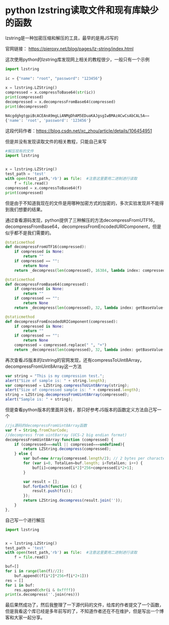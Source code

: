 # python lzstring读取文件和现有库缺少的函数

lzstring是一种加密压缩和解压的工具，最早的是用JS写的

官网链接： https://pieroxy.net/blog/pages/lz-string/index.html

这次使用python的lzstring库发现网上相关的教程很少，一般只有一个示例

```python
import lzstring
 
ic = {"name": "root", "password": "123456"}
 
x = lzstring.LZString()
compressed = x.compressToBase64(str(ic))
print(compressed)
decompressed = x.decompressFromBase64(compressed)
print(decompressed)
```

```python
N4cgdghgtgpiBcACEAnA9mgLiANMgDhAM5EDuaKAJgsgIwBMAzACwCsAbCAL5A==
{'name': 'root', 'password': '123456'}
```

这段代码作者：https://blog.csdn.net/xc_zhou/article/details/106454951

但是并没有发现读取文件的相关教程，只能自己来写

```python
#解压现有的文件
import lzstring


x = lzstring.LZString()
test_path = 'test'
with open(test_path,'rb') as file:  #注意这里要用二进制进行读取
    f = file.read()
compressed = x.compressToBase64(f)
print(compressed)
```

但是由于不知道我现在的文件是用哪种加密方式的加密的，多次实验发现并不能得到我们想要的结果。

通过查看源码发现，python提供了三种解压的方法decompressFromUTF16，decompressFromBase64，decompressFromEncodedURIComponent，但是似乎都不是我们需要的。

```python
@staticmethod
def decompressFromUTF16(compressed):
    if compressed is None:
        return ""
    if compressed == "":
        return None
    return _decompress(len(compressed), 16384, lambda index: compressed[index] - 32)

@staticmethod
def decompressFromBase64(compressed):
    if compressed is None:
        return ""
    if compressed == "":
        return None
    return _decompress(len(compressed), 32, lambda index: getBaseValue(keyStrBase64, compressed[index]))

@staticmethod
def decompressFromEncodedURIComponent(compressed):
    if compressed is None:
        return ""
    if compressed == "":
        return None
    compressed = compressed.replace(" ", "+")
    return _decompress(len(compressed), 32, lambda index: getBaseValue(keyStrUriSafe, compressed[index]))

```

再次查看JS版本的lzstring的官网发现，还有compressToUint8Array，decompressFromUint8Array这一方法

```javascript
var string = "This is my compression test.";
alert("Size of sample is: " + string.length);
var compressed = LZString.compressToUint8Array(string);
alert("Size of compressed sample is: " + compressed.length);
string = LZString.decompressFromUint8Array(compressed);
alert("Sample is: " + string);
```

但是查看python版本的里面并没有，那只好参考JS版本的函数定义方法自己写一个

```javascript
//js源码的decompressFromUint8Array函数
var f = String.fromCharCode;
//decompress from uint8array (UCS-2 big endian format)
decompressFromUint8Array:function (compressed) {
    if (compressed===null || compressed===undefined){
        return LZString.decompress(compressed);
    } else {
        var buf=new Array(compressed.length/2); // 2 bytes per character
        for (var i=0, TotalLen=buf.length; i<TotalLen; i++) {
            buf[i]=compressed[i*2]*256+compressed[i*2+1];
        }

        var result = [];
        buf.forEach(function (c) {
            result.push(f(c));
        });
        return LZString.decompress(result.join(''));
    }
},
```

自己写一个进行解压

```python
import lzstring


x = lzstring.LZString()
test_path = 'test'
with open(test_path,'rb') as file:  #注意这里要用二进制进行读取
    f = file.read()

buf=[]
for i in range(len(f)//2):
    buf.append((f[i*2]*256+f[i*2+1]))
res = []
for i in buf:
    res.append(chr(i & 0xffff))
print(x.decompress(''.join(res)))
```

最后果然成功了，然后我整理了一下源代码的文件，给库的作者提交了一个函数，但是我看这个库已经是多年前写的了，不知道作者还在不在维护，但是写出一个博客和大家一起分享。